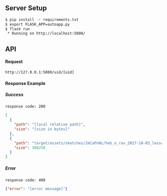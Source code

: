 ## Server Setup
```bash
$ pip install -r requirements.txt
$ export FLASK_APP=autoapp.py
$ flask run
 * Running on http://localhost:5000/
```

## API
#### Request
`http://127.0.0.1:5000/uid/[uid]`
#### Response Example
##### Success
`response code: 200`
```json
[
  {
    "path": "[local relative path]",
    "size": "[size in bytes]"
  },
  {
    "path": "target/assets/sketches/2mCaPnNc/heb_o_rav_2017-10-03_lesson_bs-pticha_n1_p2_pic01.jpg",
    "size": 308258
  }
]
``` 
##### Error
`response code: 400`
```json
{"error": "[error message]"}
``` 
